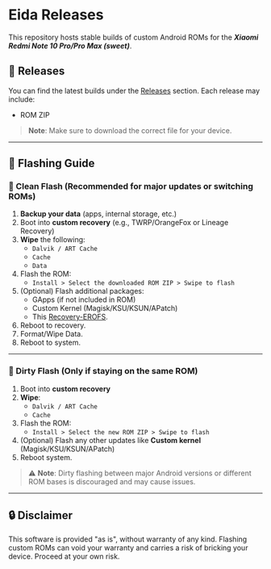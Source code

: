 # Eida Releases

This repository hosts stable builds of custom Android ROMs for the ***Xiaomi Redmi Note 10 Pro/Pro Max (sweet)***.

## 📁 Releases

You can find the latest builds under the [Releases](../../releases) section. Each release may include:
- ROM ZIP

> **Note**: Make sure to download the correct file for your device.

---

## 🔁 Flashing Guide

### 🧹 Clean Flash (Recommended for major updates or switching ROMs)

1. **Backup your data** (apps, internal storage, etc.)
2. Boot into **custom recovery** (e.g., TWRP/OrangeFox or Lineage Recovery)
3. **Wipe** the following:
   - `Dalvik / ART Cache`
   - `Cache`
   - `Data`
4. Flash the ROM:
   - `Install > Select the downloaded ROM ZIP > Swipe to flash`
5. (Optional) Flash additional packages:
   - GApps (if not included in ROM)
   - Custom Kernel (Magisk/KSU/KSUN/APatch)
   - This [Recovery-EROFS](https://github.com/basamaryan/android_device_xiaomi_sweet-TWRP/releases/download/R11.1_7/OrangeFox-R11.1_7-Unofficial-sweet-EROFSCompression.zip).
6. Reboot to recovery.
7. Format/Wipe Data.
8. Reboot to system.

---

### 🧼 Dirty Flash (Only if staying on the same ROM)

1. Boot into **custom recovery**
2. **Wipe**:
   - `Dalvik / ART Cache`
   - `Cache`
3. Flash the ROM:
   - `Install > Select the new ROM ZIP > Swipe to flash`
4. (Optional) Flash any other updates like **Custom kernel** (Magisk/KSU/KSUN/APatch)
5. Reboot system.

> ⚠️ **Note**: Dirty flashing between major Android versions or different ROM bases is discouraged and may cause issues.

---

## 🔒 Disclaimer

This software is provided "as is", without warranty of any kind. Flashing custom ROMs can void your warranty and carries a risk of bricking your device. Proceed at your own risk.
